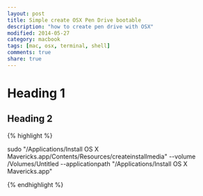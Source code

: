 ```yaml
---
layout: post
title: Simple create OSX Pen Drive bootable
description: "how to create pen drive with OSX"
modified: 2014-05-27
category: macbook
tags: [mac, osx, terminal, shell]
comments: true
share: true
---
```



# Heading 1
## Heading 2

{% highlight %}

sudo "/Applications/Install OS X Mavericks.app/Contents/Resources/createinstallmedia" --volume /Volumes/Untitled --applicationpath "/Applications/Install OS X Mavericks.app"

{% endhighlight %}

